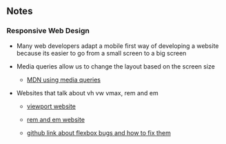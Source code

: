 ## Notes

### Responsive Web Design

- Many web developers adapt a mobile first way of developing a website because its easier to go from a small screen to a big screen

- Media queries allow us to change the layout based on the screen size
  - [MDN using media queries]('https://developer.mozilla.org/en-US/docs/Web/CSS/Media_Queries/Using_media_queries')

- Websites that talk about vh vw vmax, rem and em
  - [viewport website]('https://web-design-weekly.com/viewport-units-vw-vh-vmin-vmax/')

  - [rem and em website]('https://www.futurehosting.com/blog/web-design-basics-rem-vs-em-vs-px-sizing-elements-in-css/')

  - [github link about flexbox bugs and how to fix them]('https://github.com/philipwalton/flexbugs')

